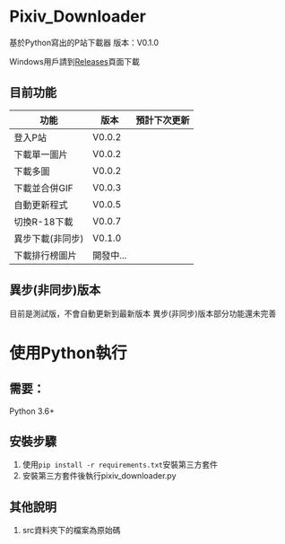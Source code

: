 # Pixiv_Downloader
基於Python寫出的P站下載器  版本：V0.1.0

Windows用戶請到[Releases](https://github.com/kirbyloco/Pixiv_Downloader/releases)頁面下載

## 目前功能
|功能|版本|預計下次更新|
|------------|---------|-|
|登入P站|V0.0.2||
|下載單一圖片|V0.0.2||
|下載多圖|V0.0.2||
|下載並合併GIF|V0.0.3||
|自動更新程式|V0.0.5||
|切換R-18下載|V0.0.7||
|異步下載(非同步)|V0.1.0||
|下載排行榜圖片|開發中...||

## 異步(非同步)版本
目前是測試版，不會自動更新到最新版本
異步(非同步)版本部分功能還未完善

# 使用Python執行
## 需要：
Python 3.6+

## 安裝步驟
1. 使用`pip install -r requirements.txt`安裝第三方套件
2. 安裝第三方套件後執行pixiv_downloader.py

## 其他說明
1. src資料夾下的檔案為原始碼
